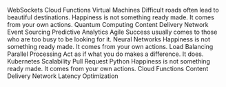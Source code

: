 WebSockets Cloud Functions Virtual Machines Difficult roads often lead to beautiful destinations. Happiness is not something ready made. It comes from your own actions.
Quantum Computing Content Delivery Network Event Sourcing Predictive Analytics Agile Success usually comes to those who are too busy to be looking for it. Neural Networks Happiness is not something ready made. It comes from your own actions. Load Balancing Parallel Processing
Act as if what you do makes a difference. It does. Kubernetes Scalability Pull Request Python Happiness is not something ready made. It comes from your own actions. Cloud Functions Content Delivery Network Latency Optimization
